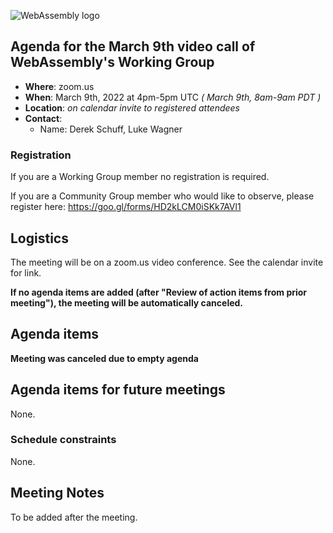 ![WebAssembly logo](/images/WebAssembly.png)

## Agenda for the March 9th video call of WebAssembly's Working Group

- **Where**: zoom.us
- **When**: March 9th, 2022 at 4pm-5pm UTC *( March 9th, 8am-9am PDT )*
- **Location**: *on calendar invite to registered attendees*
- **Contact**:
    - Name: Derek Schuff, Luke Wagner

### Registration

If you are a Working Group member no registration is required.

If you are a Community Group member who would like to observe, please register here: https://goo.gl/forms/HD2kLCM0iSKk7AVl1

## Logistics

The meeting will be on a zoom.us video conference.
See the calendar invite for link.

**If no agenda items are added (after "Review of action items from prior meeting"),
the meeting will be automatically canceled.**

## Agenda items

**Meeting was canceled due to empty agenda**

## Agenda items for future meetings

None.

### Schedule constraints

None.

## Meeting Notes

To be added after the meeting.
